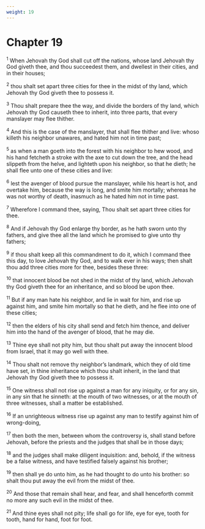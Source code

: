 ```yaml
---
weight: 19
---
```


# Chapter 19

<sup>1</sup> When Jehovah thy God shall cut off the nations, whose land Jehovah thy God giveth thee, and thou succeedest them, and dwellest in their cities, and in their houses; 

<sup>2</sup> thou shalt set apart three cities for thee in the midst of thy land, which Jehovah thy God giveth thee to possess it. 

<sup>3</sup> Thou shalt prepare thee the way, and divide the borders of thy land, which Jehovah thy God causeth thee to inherit, into three parts, that every manslayer may flee thither. 

<sup>4</sup> And this is the case of the manslayer, that shall flee thither and live: whoso killeth his neighbor unawares, and hated him not in time past; 

<sup>5</sup> as when a man goeth into the forest with his neighbor to hew wood, and his hand fetcheth a stroke with the axe to cut down the tree, and the head slippeth from the helve, and lighteth upon his neighbor, so that he dieth; he shall flee unto one of these cities and live: 

<sup>6</sup> lest the avenger of blood pursue the manslayer, while his heart is hot, and overtake him, because the way is long, and smite him mortally; whereas he was not worthy of death, inasmuch as he hated him not in time past. 

<sup>7</sup> Wherefore I command thee, saying, Thou shalt set apart three cities for thee. 

<sup>8</sup> And if Jehovah thy God enlarge thy border, as he hath sworn unto thy fathers, and give thee all the land which he promised to give unto thy fathers; 

<sup>9</sup> if thou shalt keep all this commandment to do it, which I command thee this day, to love Jehovah thy God, and to walk ever in his ways; then shalt thou add three cities more for thee, besides these three: 

<sup>10</sup> that innocent blood be not shed in the midst of thy land, which Jehovah thy God giveth thee for an inheritance, and so blood be upon thee. 

<sup>11</sup> But if any man hate his neighbor, and lie in wait for him, and rise up against him, and smite him mortally so that he dieth, and he flee into one of these cities; 

<sup>12</sup> then the elders of his city shall send and fetch him thence, and deliver him into the hand of the avenger of blood, that he may die. 

<sup>13</sup> Thine eye shall not pity him, but thou shalt put away the innocent blood from Israel, that it may go well with thee. 

<sup>14</sup> Thou shalt not remove thy neighbor’s landmark, which they of old time have set, in thine inheritance which thou shalt inherit, in the land that Jehovah thy God giveth thee to possess it. 

<sup>15</sup> One witness shall not rise up against a man for any iniquity, or for any sin, in any sin that he sinneth: at the mouth of two witnesses, or at the mouth of three witnesses, shall a matter be established. 

<sup>16</sup> If an unrighteous witness rise up against any man to testify against him of wrong-doing, 

<sup>17</sup> then both the men, between whom the controversy is, shall stand before Jehovah, before the priests and the judges that shall be in those days; 

<sup>18</sup> and the judges shall make diligent inquisition: and, behold, if the witness be a false witness, and have testified falsely against his brother; 

<sup>19</sup> then shall ye do unto him, as he had thought to do unto his brother: so shalt thou put away the evil from the midst of thee. 

<sup>20</sup> And those that remain shall hear, and fear, and shall henceforth commit no more any such evil in the midst of thee. 

<sup>21</sup> And thine eyes shall not pity; life shall go for life, eye for eye, tooth for tooth, hand for hand, foot for foot. 


